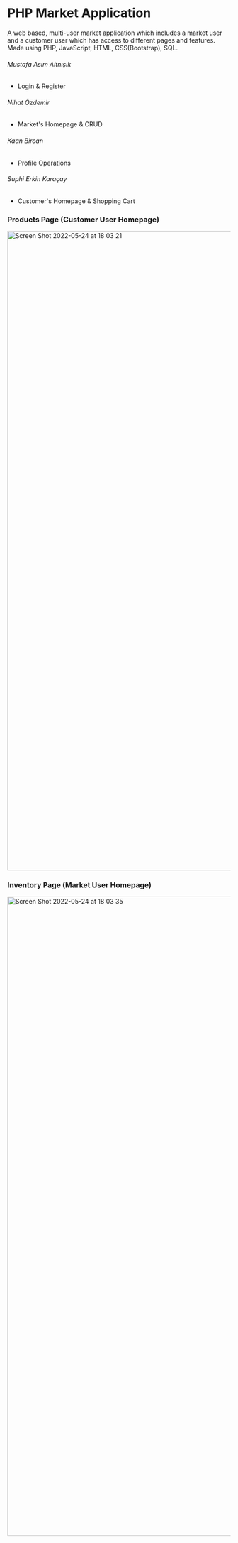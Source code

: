 # PHP Market Application

A web based, multi-user market application which includes a market user and a customer user which has access to different pages and features. Made using PHP, JavaScript, HTML, CSS(Bootstrap), SQL.

###### Mustafa Asım Altnışık
- Login & Register
###### Nihat Özdemir
- Market's Homepage & CRUD
###### Kaan Bircan
- Profile Operations
###### Suphi Erkin Karaçay
- Customer's Homepage & Shopping Cart

### Products Page (Customer User Homepage)
<img width="1440" alt="Screen Shot 2022-05-24 at 18 03 21" src="https://user-images.githubusercontent.com/75497951/170068559-1fdb2b0b-5bc5-4e95-879b-bd116e027c7d.png">

### Inventory Page (Market User Homepage)
<img width="1440" alt="Screen Shot 2022-05-24 at 18 03 35" src="https://user-images.githubusercontent.com/75497951/170068682-0ac6f0dc-2ac1-40e3-88ed-12e4fc1b2fcb.png">

